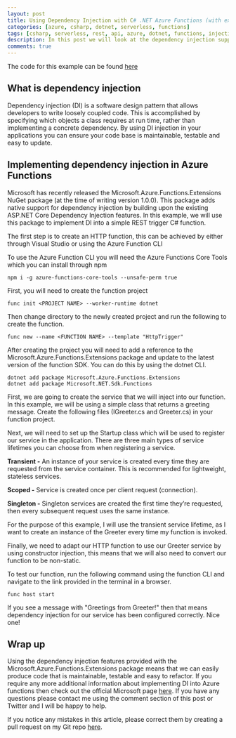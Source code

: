 ```yaml
---
layout: post
title: Using Dependency Injection with C# .NET Azure Functions (with example)
categories: [azure, csharp, dotnet, serverless, functions]
tags: [csharp, serverless, rest, api, azure, dotnet, functions, injection]
description: In this post we will look at the dependency injection support for Azure Functions by using the Microsoft.Azure.Functions.Extensions package.
comments: true
---
```


The code for this example can be found [here](https://github.com/tomling/azure-functions-examples/tree/master/AzureFunctionsExamples/FunctionsDependencyInjection)

## What is dependency injection

Dependency injection (DI) is a software design pattern that allows developers to write loosely coupled code. This is accomplished by specifying which objects a class requires at run time, rather than implementing a concrete dependency. By using DI injection in your applications you can ensure your code base is maintainable, testable and easy to update.

## Implementing dependency injection in Azure Functions

Microsoft has recently released the Microsoft.Azure.Functions.Extensions NuGet package (at the time of writing version 1.0.0). This package adds native support for dependency injection by building upon the existing ASP.NET Core Dependency Injection features. In this example, we will use this package to implement DI into a simple REST trigger C# function.

The first step is to create an HTTP function, this can be achieved by either through Visual Studio or using the Azure Function CLI

To use the Azure Function CLI you will need the Azure Functions Core Tools which you can install through npm

```text
npm i -g azure-functions-core-tools --unsafe-perm true
```

First, you will need to create the function project

```text
func init <PROJECT NAME> --worker-runtime dotnet
```

Then change directory to the newly created project and run the following to create the function.

```text
func new --name <FUNCTION NAME> --template "HttpTrigger"
```

After creating the project you will need to add a reference to the Microsoft.Azure.Functions.Extensions package and update to the latest version of the function SDK. You can do this by using the dotnet CLI.

```text
dotnet add package Microsoft.Azure.Functions.Extensions
dotnet add package Microsoft.NET.Sdk.Functions
```

First, we are going to create the service that we will inject into our function. In this example, we will be using a simple class that returns a greeting message. Create the following files (IGreeter.cs and Greeter.cs) in your function project.

<script src="https://gist.github.com/tomling/e1c62bd68f306738af7cfe6e34573f0f.js"></script>

<script src="https://gist.github.com/tomling/fa39e58fa099ce82c5b71769a29d4847.js"></script>

Next, we will need to set up the Startup class which will be used to register our service in the application. There are three main types of service lifetimes you can choose from when registering a service.

**Transient -** An instance of your service is created every time they are requested from the service container. This is recommended for lightweight, stateless services.

**Scoped -** Service is created once per client request (connection).

**Singleton -** Singleton services are created the first time they’re requested, then every subsequent request uses the same instance.

For the purpose of this example, I will use the transient service lifetime, as I want to create an instance of the Greeter every time my function is invoked.

<script src="https://gist.github.com/tomling/aaa882566b8a1d6861ccf023d6783d41.js"></script>

Finally, we need to adapt our HTTP function to use our Greeter service by using constructor injection, this means that we will also need to convert our function to be non-static.

<script src="https://gist.github.com/tomling/b2d73278de777419124ac72f3707f0cc.js"></script>

To test our function, run the following command using the function CLI and navigate to the link provided in the terminal in a browser.

```text
func host start
```

If you see a message with "Greetings from Greeter!" then that means dependency injection for our service has been configured correctly. Nice one!

## Wrap up

Using the dependency injection features provided with the Microsoft.Azure.Functions.Extensions package means that we can easily produce code that is maintainable, testable and easy to refactor. If you require any more additional information about implementing DI into Azure functions then check out the official Microsoft page [here](https://docs.microsoft.com/en-us/azure/azure-functions/functions-dotnet-dependency-injection). If you have any questions please contact me using the comment section of this post or Twitter and I will be happy to help.

If you notice any mistakes in this article, please correct them by creating a pull request on my Git repo [here](https://github.com/tomling/tomling.github.io).
